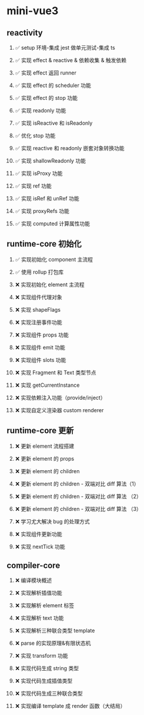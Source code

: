 # mini-vue3

## **reactivity**

1. ✅ setup 环境-集成 jest 做单元测试-集成 ts

2. ✅ 实现 effect & reactive & 依赖收集 & 触发依赖

3. ✅ 实现 effect 返回 runner

4. ✅ 实现 effect 的 scheduler 功能

5. ✅ 实现 effect 的 stop 功能

6. ✅ 实现 readonly 功能

7. ✅ 实现 isReactive 和 isReadonly

8. ✅ 优化 stop 功能

9. ✅ 实现 reactive 和 readonly 嵌套对象转换功能

10. ✅ 实现 shallowReadonly 功能

11. ✅ 实现 isProxy 功能

12. ✅ 实现 ref 功能

13. ✅ 实现 isRef 和 unRef 功能

14. ✅ 实现 proxyRefs 功能

15. ✅ 实现 computed 计算属性功能

## **runtime-core 初始化**

1. ✅ 实现初始化 component 主流程

2. ✅ 使用 rollup 打包库

3. ❌ 实现初始化 element 主流程

4. ❌ 实现组件代理对象

5. ❌ 实现 shapeFlags

6. ❌ 实现注册事件功能

7. ❌ 实现组件 props 功能

8. ❌ 实现组件 emit 功能

9. ❌ 实现组件 slots 功能

10. ❌ 实现 Fragment 和 Text 类型节点

11. ❌ 实现 getCurrentInstance

12. ❌ 实现依赖注入功能（provide/inject）

13. ❌ 实现自定义渲染器 custom renderer

## runtime-core 更新

1. ❌ 更新 element 流程搭建

2. ❌ 更新 element 的 props

3. ❌ 更新 element 的 children

4. ❌ 更新 element 的 children - 双端对比 diff 算法（1）

5. ❌ 更新 element 的 children - 双端对比 diff 算法 （2）

6. ❌ 更新 element 的 children - 双端对比 diff 算法 （3）

7. ❌ 学习尤大解决 bug 的处理方式

8. ❌ 实现组件更新功能

9. ❌ 实现 nextTick 功能

## compiler-core

1. ❌ 编译模块概述

2. ❌ 实现解析插值功能

3. ❌ 实现解析 element 标签

4. ❌ 实现解析 text 功能

5. ❌ 实现解析三种联合类型 template

6. ❌ parse 的实现原理&有限状态机

7. ❌ 实现 transform 功能

8. ❌ 实现代码生成 string 类型

9. ❌ 实现代码生成插值类型

10. ❌ 实现代码生成三种联合类型

11. ❌ 实现编译 template 成 render 函数（大结局）
